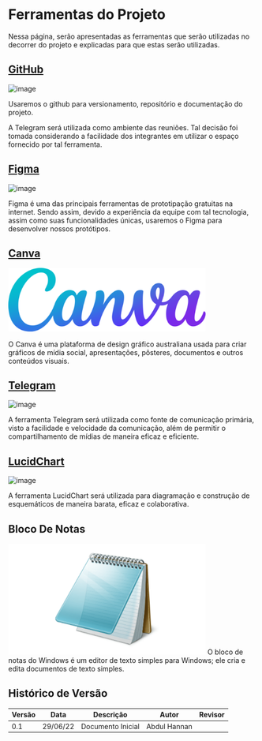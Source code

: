 # Ferramentas do Projeto
Nessa página, serão apresentadas as ferramentas que serão utilizadas no decorrer do projeto e explicadas para que estas serão utilizadas.
## [GitHub](https://github.com)
 
![image](https://user-images.githubusercontent.com/72039007/176484543-35225d6c-4a2e-464f-adac-e23c6ff5a086.png)

Usaremos o github para versionamento, repositório e documentação do projeto.

A Telegram será utilizada como ambiente das reuniões. Tal decisão foi tomada considerando a facilidade dos integrantes em utilizar o espaço fornecido por tal ferramenta.

## [Figma](https://www.figma.com)

![image](https://user-images.githubusercontent.com/72039007/176485500-7310a651-6fb0-42ec-b2fa-d40520ba71c8.png)

Figma é uma das principais ferramentas de prototipação gratuitas na internet. Sendo assim, devido a experiência da equipe com tal tecnologia, assim como suas funcionalidades únicas, usaremos o Figma para desenvolver nossos protótipos.

## [Canva](https://canva.com)

<img src="..\assets\canva.png" alt="drawing" width="400"/>

O Canva é uma plataforma de design gráfico australiana usada para criar gráficos de mídia social, apresentações, pôsteres, documentos e outros conteúdos visuais.
## [Telegram](https://telegram.org)

![image](https://user-images.githubusercontent.com/72039007/176481838-48ff573d-3f72-4dcb-a235-a0053bff3bd6.png)

A ferramenta Telegram será utilizada como fonte de comunicação primária, visto a facilidade e velocidade da comunicação, além de permitir o compartilhamento de mídias de maneira eficaz e eficiente.

## [LucidChart](https://www.lucidchart.com/pages/pt?gclid=Cj0KCQjwlK-WBhDjARIsAO2sErTOnvJ9H9PbwhSoKd94tl-0pXXEf0EewTIkg039ZwnYmxLVAdLs01saArRZEALw_wcB&km_CPC_AdGroupID=57888677956&km_CPC_AdPosition=&km_CPC_CampaignId=1500131479&km_CPC_Country=1001541&km_CPC_Creative=286634000599&km_CPC_Device=c&km_CPC_ExtensionID=&km_CPC_Keyword=%2Blucidcharts&km_CPC_MatchType=b&km_CPC_Network=g&km_CPC_TargetID=kwd-334618660008&km_CPC_placement=&km_CPC_target=&utm_campaign=_chart_pt_allcountries_mixed_search_brand_bmm_&utm_medium=cpc&utm_source=google)

![image](https://user-images.githubusercontent.com/72039007/178374882-f5391562-d629-43c9-b67a-af4c4381d345.png)

A ferramenta LucidChart será utilizada para diagramação e construção de esquemáticos de maneira barata, eficaz e colaborativa.

## Bloco De Notas
<img src="..\assets\Bloco-de-Notas1.png" alt="drawing" width="400"/>
O bloco de notas do Windows é um editor de texto simples para Windows; ele cria e edita documentos de texto simples.

## Histórico de Versão

| Versão | Data | Descrição | Autor | Revisor
|--------|------|-----------|-------| -------
| 0.1 | 29/06/22 | Documento Inicial | Abdul Hannan | 
